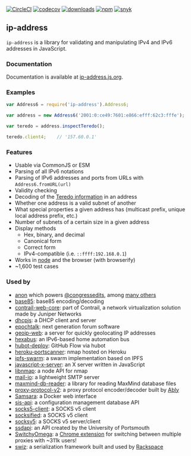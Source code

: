 [![CircleCI](https://dl.circleci.com/status-badge/img/circleci/9fJmTZfn8d8p7GtVt688PY/JjriGjhcxBD6zYKygMZaet/tree/master.svg?style=svg&circle-token=7baede7efd3db5f1f25fb439e97d5f695ff76318)](https://dl.circleci.com/status-badge/redirect/circleci/9fJmTZfn8d8p7GtVt688PY/JjriGjhcxBD6zYKygMZaet/tree/master)
[![codecov]](https://codecov.io/github/beaugunderson/ip-address?branch=master)
[![downloads]](https://www.npmjs.com/package/ip-address)
[![npm]](https://www.npmjs.com/package/ip-address)
[![snyk]](https://snyk.io/test/github/beaugunderson/ip-address)

[codecov]: https://codecov.io/github/beaugunderson/ip-address/coverage.svg?branch=master
[downloads]: https://img.shields.io/npm/dm/ip-address.svg
[npm]: https://img.shields.io/npm/v/ip-address.svg
[snyk]: https://snyk.io/test/github/beaugunderson/ip-address/badge.svg

## ip-address

`ip-address` is a library for validating and manipulating IPv4 and IPv6
addresses in JavaScript.

### Documentation

Documentation is available at [ip-address.js.org](http://ip-address.js.org/).

### Examples

```js
var Address6 = require('ip-address').Address6;

var address = new Address6('2001:0:ce49:7601:e866:efff:62c3:fffe');

var teredo = address.inspectTeredo();

teredo.client4;    // '157.60.0.1'
```

### Features

- Usable via CommonJS or ESM
- Parsing of all IPv6 notations
- Parsing of IPv6 addresses and ports from URLs with `Address6.fromURL(url)`
- Validity checking
- Decoding of the [Teredo
  information](http://en.wikipedia.org/wiki/Teredo_tunneling#IPv6_addressing)
  in an address
- Whether one address is a valid subnet of another
- What special properties a given address has (multicast prefix, unique
  local address prefix, etc.)
- Number of subnets of a certain size in a given address
- Display methods
  - Hex, binary, and decimal
  - Canonical form
  - Correct form
  - IPv4-compatible (i.e. `::ffff:192.168.0.1`)
- Works in [node](http://nodejs.org/) and the browser (with browserify)
- ~1,600 test cases

### Used by

- [anon](https://github.com/edsu/anon) which powers
  [@congressedits](https://twitter.com/congressedits), among
  [many others](https://github.com/edsu/anon#community)
- [base85](https://github.com/noseglid/base85): base85 encoding/decoding
- [contrail-web-core](https://github.com/Juniper/contrail-web-core): part of
  Contrail, a network virtualization solution made by Juniper Networks
- [dhcpjs](https://github.com/apaprocki/node-dhcpjs): a DHCP client and server
- [epochtalk](https://github.com/epochtalk/epochtalk): next generation forum
  software
- [geoip-web](https://github.com/tfrce/node-geoip-web): a server for
  quickly geolocating IP addresses
- [hexabus](https://github.com/mysmartgrid/hexabus): an IPv6-based home
  automation bus
- [hubot-deploy](https://github.com/atmos/hubot-deploy): GitHub Flow via hubot
- [heroku-portscanner](https://github.com/robison/heroku-portscanner): nmap
  hosted on Heroku
- [ipfs-swarm](https://github.com/diasdavid/node-ipfs-swarm): a swarm
  implementation based on IPFS
- [javascript-x-server](https://github.com/GothAck/javascript-x-server): an X
  server written in JavaScript
- [libnmap](https://github.com/jas-/node-libnmap): a node API for nmap
- [mail-io](https://github.com/mofux/mail-io): a lightweight SMTP server
- [maxmind-db-reader](https://github.com/PaddeK/node-maxmind-db): a library for
  reading MaxMind database files
- [proxy-protocol-v2](https://github.com/ably/proxy-protocol-v2): a proxy
  protocol encoder/decoder built by [Ably](https://www.ably.io/)
- [Samsara](https://github.com/mariusGundersen/Samsara): a Docker web interface
- [sis-api](https://github.com/sis-cmdb/sis-api): a configuration management
  database API
- [socks5-client](https://github.com/mattcg/socks5-client): a SOCKS v5 client
- [socksified](https://github.com/vially/node-socksified): a SOCKS v5 client
- [socksv5](https://github.com/mscdex/socksv5): a SOCKS v5 server/client
- [ssdapi](https://github.com/rsolomou/ssdapi): an API created by the
  University of Portsmouth
- [SwitchyOmega](https://github.com/FelisCatus/SwitchyOmega): a [Chrome
  extension](https://chrome.google.com/webstore/detail/padekgcemlokbadohgkifijomclgjgif)
  for switching between multiple proxies with ~311k users!
- [swiz](https://github.com/racker/node-swiz): a serialization framework built
  and used by [Rackspace](http://www.rackspace.com/)
